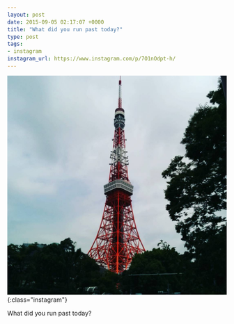 ```yaml
---
layout: post
date: 2015-09-05 02:17:07 +0000
title: "What did you run past today?"
type: post
tags:
- instagram
instagram_url: https://www.instagram.com/p/7O1nOdpt-h/
---
```


![Instagram - 7O1nOdpt-h](/img/7O1nOdpt-h.jpg){:class="instagram"}

What did you run past today?
